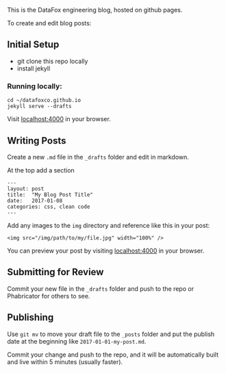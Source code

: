 This is the DataFox engineering blog, hosted on github pages.

To create and edit blog posts:

## Initial Setup

- git clone this repo locally
- install jekyll

### Running locally:

    cd ~/datafoxco.github.io
    jekyll serve --drafts

Visit [localhost:4000](http://localhost:4000) in your browser.

## Writing Posts

Create a new `.md` file in the `_drafts` folder and edit in markdown.

At the top add a section

    ---
    layout: post
    title:  "My Blog Post Title"
    date:   2017-01-08
    categories: css, clean code
    ---

Add any images to the `img` directory and reference like this in your post:

    <img src="/img/path/to/my/file.jpg" width="100%" />

You can preview your post by visiting [localhost:4000](http://localhost:4000) in your browser.


## Submitting for Review

Commit your new file in the `_drafts` folder and push to the repo or Phabricator for others to see.


## Publishing

Use `git mv` to move your draft file to the `_posts` folder and put the publish date at the beginning like `2017-01-01-my-post.md`.

Commit your change and push to the repo, and it will be automatically built and live within 5 minutes (usually faster).


